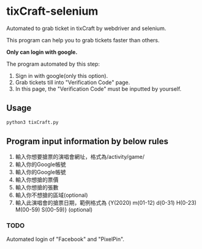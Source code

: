 # tixCraft-selenium

Automated to grab ticket in tixCraft by webdriver and selenium.

This program can help you to grab tickets faster than others.

**Only can login with google.**

The program automated by this step:
1. Sign in with google(only this option).
2. Grab tickets till into "Verification Code" page.
3. In this page, the "Verification Code" must be inputted by yourself.

## Usage
```bash
python3 tixCraft.py
```

## Program input information by below rules
1. 輸入你想要搶票的演唱會網址，格式為/activity/game/ 
2. 輸入你的Google帳號
3. 輸入你的Google帳號
4. 輸入你想搶的票價
5. 輸入你想搶的張數
6. 輸入你不想搶的區域(optional)
7. 輸入此演唱會的搶票日期，範例格式為 {Y(2020) m(01-12) d(0-31) H(0-23) M(00-59) S(00-59)} (optional)

### TODO
Automated login of "Facebook" and "PixelPin".
